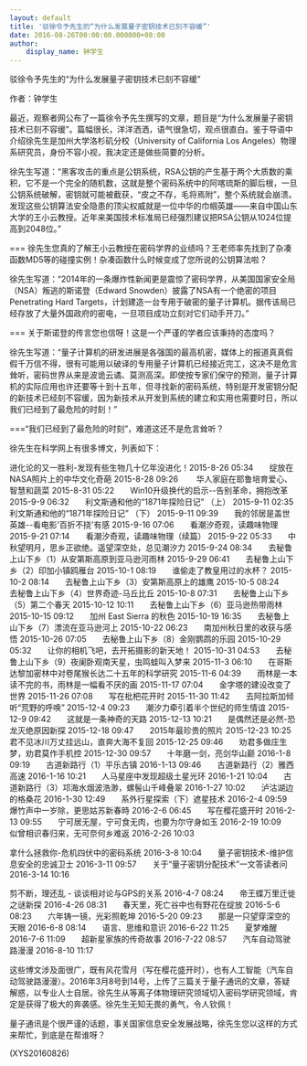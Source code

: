 ```yaml
---
layout: default
title: '驳徐令予先生的“为什么发展量子密钥技术已刻不容缓”'
date: 2016-08-26T00:00:00.000000+08:00
author:
    display_name: 钟学生
---
```


驳徐令予先生的“为什么发展量子密钥技术已刻不容缓”

作者：钟学生

最近，观察者网公布了一篇徐令予先生撰写的文章，题目是“为什么发展量子密钥技术已刻不容缓”。篇幅很长，洋洋洒洒，语气很急切，观点很直白。鉴于导语中介绍徐先生是加州大学洛杉矶分校（University of California Los Angeles）物理系研究员，身份不容小视，我决定还是做些简要的分析。

徐先生写道：“黑客攻击的重点是公钥系统，RSA公钥的产生基于两个大质数的乘积，它不是一个完全的随机数，这就是整个密码系统中的阿喀琉斯的脚后根，一旦公钥系统破解，密钥就可能被截获，“皮之不存，毛将焉附”，整个系统就会崩溃。发现这些公钥算法安全隐患的顶尖权威就是一位中华的巾帼英雄——来自中国山东大学的王小云教授。近年来美国技术标准局已经强烈建议把RSA公钥从1024位提高到2048位。”

=== 徐先生您真的了解王小云教授在密码学界的业绩吗？王老师率先找到了杂凑函数MD5等的碰撞实例！杂凑函数什么时候变成了您所说的公钥算法啦？

徐先生写道：“2014年的一条爆炸性新闻更是震惊了密码学界，从美国国家安全局（NSA）叛逃的斯诺登（Edward Snowden）披露了NSA有一个绝密的项目 Penetrating Hard Targets，计划建造一台专用于破密的量子计算机。据传该局已经存放了大量外国政府的密电，一旦项目成功立刻对它们动手开刀。”

=== 关于斯诺登的传言您也信呀！这是一个严谨的学者应该秉持的态度吗？

徐先生写道：“量子计算机的研发进展是各强国的最高机密，媒体上的报道真真假假千万信不得，很有可能用以破译的专用量子计算机已经接近完工，这决不是危言耸听，密码世界从来是波诡云谲、莫测高深。即使按专家们保守的预测，量子计算机的实际应用也许还要等十到十五年，但寻找新的密码系统，特别是开发密钥分配的新技术已经刻不容缓，因为新技术从开发到系统的建立和实用也需要时日，所以我们已经到了最危险的时刻！”

===“我们已经到了最危险的时刻”，难道这还不是危言耸听？

徐先生在科学网上有很多博文，列表如下：

进化论的又一胜利-发现有些生物几十亿年没进化！2015-8-26 05:34　　绽放在NASA照片上的中华文化奇葩  2015-8-28 09:26 　　华人家庭在耶鲁培育爱心、智慧和蔬菜  2015-8-31 05:22　　Win10升级换代的启示--告别革命，拥抱改革  2015-9-9 06:32　　利文斯通和他的“1871年探险日记” （上）  2015-9-11 02:35　　利文斯通和他的“1871年探险日记” （下）  2015-9-11 09:39　　我的邻居是盖世英雄--看电影'百折不挠'有感  2015-9-16 07:06　　看潮汐奇观，读趣味物理   2015-9-21 07:14　　看潮汐奇观，读趣味物理（续篇） 2015-9-22 05:33　　中秋望明月，思乡正欲绝。遥望深空处，总见潮汐力 2015-9-24 08:34　　去秘鲁上山下乡（1）从安第斯高原到亚马逊河雨林 2015-9-29 06:41　　去秘鲁上山下乡（2）印加小镇鸥雁台 2015-10-1 08:19　　谁偷走了教皇用过的水杯？ 2015-10-2 08:14　　去秘鲁上山下乡（3）安第斯高原上的雄鹰 2015-10-5 08:24　　去秘鲁上山下乡（4）世界奇迹-马丘比丘 2015-10-8 07:31　　去秘鲁上山下乡（5）第二个春天 2015-10-12 10:11　　去秘鲁上山下乡（6）亚马逊热带雨林 2015-10-15 09:12　　加州 East Sierra 的秋色 2015-10-19 16:35　　去秘鲁上山下乡（7）漂流在亚马逊河上 2015-10-22 06:23　　南加州秋日里的收获与感悟 2015-10-26 07:05　　去秘鲁上山下乡（8）金刚鹦鹉的乐园 2015-10-29 05:32　　让你的相机飞吧，去开拓摄影的新天地！ 2015-10-31 04:53　　去秘鲁上山下乡（9）夜阑卧观南天星，虫鸣蛙叫入梦来   2015-11-3 06:10　　在哥斯达黎加密林中对卷尾猴长达二十五年的科学研究 2015-11-6 04:39　　雨林是一本读不完的书，雨林是一幅看不厌的画 2015-11-17 07:04　　金字塔的建设改变了世界  2015-11-26 07:08　　写在枇杷花开时 2015-11-30 11:42　　去阿拉斯加倾听“荒野的呼唤” 2015-12-4 09:23　　潮汐力牵引着半个世纪的师生情谊 2015-12-9 09:42　　这就是一条神奇的天路  2015-12-13 10:21　　是偶然还是必然-恐龙灭绝原因新探 2015-12-18 09:47　　2015年最珍贵的照片 2015-12-23 10:25　　君不见冰川万丈挂远山，直奔大海不复回  2015-12-25 09:46　　劝君多做庄生梦，劝君莫作手机控  2015-12-30 09:57　　十年磨一剑，亮剑华山巅  2016-1-8 09:19　　古道新路行（1）平乐古镇  2016-1-13 09:46　　古道新路行（2）雅西高速  2016-1-16 10:21　　人马星座中发现超级土星光环 2016-1-21 10:04　　古道新路行（3）邛海水烟波浩渺，螺髻山千峰叠翠  2016-1-27 10:02　　泸沽湖边的格桑花 2016-1-30 12:49　　系外行星探索（下）遮星技术 2016-2-4 09:59　　爆竹声中一岁除，更思姑苏新春時  2016-2-6 06:45　　写在樱花盛开时  2016-2-13 09:55　　宁可居无屋，宁可食无肉，也要为尔守身如玉  2016-2-19 10:09　　似曾相识春归来，无可奈何乡难返  2016-2-26 10:03

拿什么拯救你-危机四伏中的密码系统 2016-3-8 10:04　　量子密钥技术-维护信息安全的忠诚卫士 2016-3-11 09:57　　关于“量子密钥分配技术”一文答读者问 2016-3-14 10:16

剪不断，理还乱 - 谈谈相对论与GPS的关系 2016-4-7 08:24　　帝王蝶万里迁徙之谜新探 2016-4-26 08:31　　春天里，死亡谷中也有野花在绽放 2016-5-6 08:23　　六年铸一镜，光彩照乾坤  2016-5-20 09:23　　那是一只望穿深空的天眼 2016-6-8 08:14　　语言、思维和意识 2016-6-22 11:25　　夏梦难醒 2016-7-6 11:09　　超新星家族的传奇故事 2016-7-22 08:57　　汽车自动驾驶路漫漫  2016-8-10 11:17

这些博文涉及面很广，既有风花雪月（写在樱花盛开时），也有人工智能（汽车自动驾驶路漫漫）。2016年3月8号到14号，上传了三篇关于量子通讯的文章，答疑解惑，以专业人士自居。徐先生从等离子体物理研究领域切入密码学研究领域，肯定是获得了极大的奔袭感。徐先生无知无畏的勇气，令人钦佩！

量子通讯是个很严谨的话题，事关国家信息安全发展战略，徐先生您以这样的方式来帮忙，到底是在帮谁呀？

(XYS20160826)

